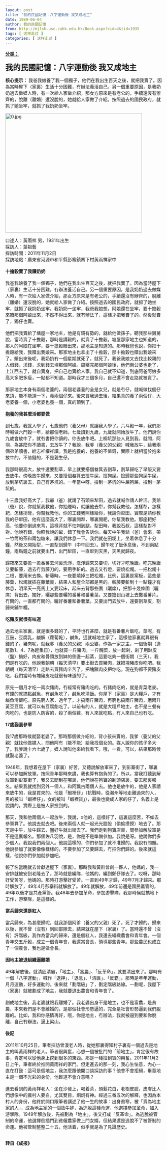 ```yaml
---
layout: post
title: "我的民國記憶：八字運動後 我又成地主"
date: 1989-06-04
author: 我的民國記憶
from: http://mjlsh.usc.cuhk.edu.hk/Book.aspx?cid=4&tid=1935
tags: [ 这样走过 ]
categories: [ 这样走过 ]
---
```


<div style="margin: 15px 10px 10px 0px;">
 <div>
  <span id="ctl00_ContentPlaceHolder1_chapter1_SubjectLabel" style="font-weight:bold;text-decoration:underline;">
   分类：
  </span>
 </div>
 <p>
  <strong>
   <font size="5">
    我的民國記憶：八字運動後 我又成地主
   </font>
  </strong>
 </p>
 <p>
  <strong>
   核心提示：
  </strong>
  我爸我娘養了我一個獨子，他們在我出生百天之後，就把我賣了。因為當時屋下（家裏）生活十分困難，冇辦法養活自己。另一個重要原因，是我奶奶過去做媒人時，有一次給人家做介紹，那女方原來是有老公的，手續還沒有辦齊的，脫離（離婚）還沒脫的，她就給人家做了介紹。按照過去的國民政府，就抓了她坐牢，就抓了我奶奶坐牢。
 </p>
 <p>
  <img align="top" alt="0.jpg" border="0" height="375" src="http://mjlsh.usc.cuhk.edu.hk/medias/contents/1935/0.jpg" width="430"/>
 </p>
 <p>
  口述人：黃雨祥 男，1931年出生
  <br/>
  採訪人：葉祖藝
  <br/>
  採訪時間：2011年11月2日
  <br/>
  採訪地點：廣東省河源市和平縣彭寨鎮寨下村黃雨祥家中
  <br/>
  <br/>
  <strong>
   十擔穀賣了我贖奶奶
   <br/>
  </strong>
  <br/>
  我爸我娘養了我一個獨子，他們在我出生百天之後，就把我賣了。因為當時屋下（家裏）生活十分困難，冇辦法養活自己。另一個重要原因，是我奶奶過去做媒人時，有一次給人家做介紹，那女方原來是有老公的，手續還沒有辦齊的，脫離（離婚）還沒脫的，她就給人家做了介紹。按照過去的國民政府，就抓了她坐牢，就抓了我奶奶坐牢。我奶奶一坐牢，我爸我娘想，阿娘還在坐牢，要十擔穀來贖那個阿娘出來，不然不得出來，就冇辦法了，這樣才把我賣了的。然後就賣了，獨仔也賣。
  <br/>
  <br/>
  他們把我賣給了塘屋一家地主，他是有錢有勢的，就給他做孫子。聽我那些舅舅說，當時賣了十擔穀，那時是講穀的，就賣了十擔穀。塘屋那家地主也知道的，那人的阿娘在坐牢，要十擔穀贖出來，那地主是知道的。那時我爸也說，你把十擔穀給我，我贖出我娘來。那家地主也拿出了十擔穀，那十擔穀也贖出我娘來了。贖出來後呢，我奶奶冇一個星期就死了，就死了。我爸我娘又去找比較親的人借錢，求錢，求到錢去埋那個阿娘。周殯完那個阿娘後，他們兩公婆也走了，上江西去了，就自賣身，把自己也賣給人家。我自己就不知道，到底阿爸阿娘多高大多肥多瘦，一點都不知道。那時我才三個多月，自己還不會走路就被賣了。
  <br/>
  <br/>
  那家地主本身有兩個老婆的，兩個老婆養的全是女兒，就是冇仔，就喊做找個仔來頂，能不能頂一下，養兩個仔來。後來買我過去後，結果真的養了兩個仔，大老婆養一個，小老婆也養一個，真的頂到了。
  <br/>
  <br/>
  <strong>
   抱養的我甚麼活都要做
   <br/>
  </strong>
  <br/>
  到七歲，我就入學了，七歲他們（養父母）就讓我入學了。六斗穀一年，我們那時喊做六鬥穀一年，給那個老師。七歲讀到九歲，九歲就開始放牛了。他們說你九歲會放牛了，就冇書把你讀的，你去放牛吧。上桐坑那些人見到我，就問，阿羽，為甚麼你不讀書，去放牛了？我說，我爹（養父的父親）喊我放牛，給我兩個弟弟讀書，給志祥權祥讀。我是抱養的，抱養的不值錢，實際上就相當於抱來放牛的，不值錢的，不是親生仔。
  <br/>
  <br/>
  我那時很高大，放牛還要割草，早上就要搭個畚箕去割草，割草歸吃了早飯又要去放牛。傍晚放牛歸來，又要搭個畚箕去撿牛屎，撿狗屎。撿歸那些狗屎牛屎，放到茅坑裏去，自己有茅坑的。一年當中呀，撿到一茅坑的牛屎狗屎，撿到一茅坑的。
  <br/>
  <br/>
  十三歲我好高大了，我爺（爸）就請了石頭來犁田，過去就喊作請人幹活。我爺（爸）說，你就幫我教他，你抽煙時，就讓他去犁，你幫我教他，怎樣犁，怎樣耙，怎樣拐彎，你幫我教他，你的工錢我照樣給你，我請你犁田，實際是請你教我的仔犁田，他有這麼高大了，哪裏開犁，哪裏開耙，你幫我教他。那座耙好高，他要你倒過來背，這樣背就不怕刺到腿。犁田時，我說石叔，這樣犁對不對。他說冇錯，你照我說的犁，錯了我會告訴你。每天中午我爺（爸）會來，帶一竹筒的茶和兩包糖米，讓我們休息一下。我們就在田埂上，坐着休息了十分鐘，然後又開始犁，一直犁到歸午（中午回去）。歸午吃了飯休息後，不到兩點鐘，兩點鐘之前就要出門，出門犁田，一直犁到天黑，天黑就歸夜。
  <br/>
  <br/>
  歸夜來又要擔一擔番薯去河裏洗淨，洗淨歸來又要切，切好才吃晚飯。吃完晚飯又要斬藤，過去冇剪藤刀的，要用手斬的。過去又冇燈，要燒松燭。一把松燭十二根，要用米去換。斬藤時，一夜要燒掉三把松燭，比例，這裏是案板，這些是藤葉，松燭就插在藤葉裏，結果人和屋全部都是黑的。斬藤要斬到十一點鐘才有休息，明早天一亮馬上又要起床，起床去背那些圍（曬席），把那十幾條圍（曬席）背出去，擺好，曬那些要曬的番薯和番薯葉，又要擔到山坡上去撒番薯片。冇閑的，一直都冇閑的。曬好番薯和番薯葉，又要出門去放牛，還要割草皮，割歸來鋪牛欄。
  <br/>
  <br/>
  <strong>
   吃豬皮就很有味道
   <br/>
  </strong>
  <br/>
  過去地主家裏，就是很多錢的了，平時也冇甚麼，就是有番薯片飯吃，菜呢，有豆鼓，豆腐乳，鹹解（蘿蔔乾），鹹魚，這就喊地主家了，這樣他家裏就算很有錢的了。豬肉呢，就我爹（養父的父親）兩公婆，作為一家之主，一個街期（逢尾數1、4、7為趕集日），也就買一斤豬肉，一斤醃菜，放一起剁，剁了用缽皮（盤）搞好，肉皮和骨頭放到缽的側邊一起蒸，這要吃夠一個街期（三天）。我們是冇吃的，他說我朝朝（每天清早）要出街去買豬肉，就把塊豬皮你吃吧。我朝朝（每天清早）走路去買豬肉辛苦了，把塊豬肉皮把你吃。現在狗都不要豬皮吃，我們當時有塊豬皮吃就很有味道的了。
  <br/>
  <br/>
  原先一個月才吃一兩次豬肉，冇經常有豬肉吃的。冇豬肉吃的，就是青菜老麥。有錢的就搞點鹹魚，有鹹魚吃了，鹹魚吃清飯。你屋下（家裏）是大糧戶，才有鹹魚清飯吃。原先窮人家，過年了，才搞兩斤豬肉，再窮也搞兩斤豬肉，磨兩升黃豆豆腐，就可以有豆腐餡吃了。以前有的人，就是大糧戶地主，也不是三餐有肉吃的，也是防人防客的，殺了兩個雞，有人來就吃點，冇人來自己也冇吃。
  <br/>
  <br/>
  <strong>
   17歲娶妻參軍
   <br/>
  </strong>
  <br/>
  我17歲那時候就娶老婆了。那時那個做介紹的，背小孩來賣的，我爹（養父的父親）就找他做媒人，問他阿冇（能不能）給我找個女的。媒人說你的孩子多大了。我爹說十六七歲了。媒人說叫他來給我看下。哦，一看，可以，結果那時候就娶老婆了。
  <br/>
  <br/>
  1948年，我想着在屋下（家裏）好苦，又聽說解放軍來了，到彭寨街了，哪裏可以參加解放軍。按照青年那時來講，我也算有抱負的了。所以，當我打聽到解放軍到彭寨街了，我又去問到在哪裏，他們說在狗寶的剃頭店裏，要去那裏報名。結果我就找到另外一個人，和阿飄古兩個人去。他也是放牛的，他是人家請來放牛的，我是買來的。他是「蝦裡仔」（抗戰時，從潮州等地走難過來的人，男的被叫「蝦裡仔」，女的被叫「蝦裡貨」），最後也變成人家的仔了，名義上是說請的，實際上是被人家撿到的。
  <br/>
  <br/>
  那天，我和他兩個人一起放牛，我說，x他的，這樣好了，這裏這麼苦，不如去參軍算了。他說去就去吧。後來兩個人就一起光光股股（偷偷摸摸）地去了。那天是中午，放牛歸去，圈好牛就出街去了。我們走到狗寶店裏，問參加解放軍是不是這裏報名。那個佐凡羽說，是，你是不是準備參加。我說是呀。他說你們多少個人。我說我們兩個人。他說這樣的，你們參加了就不准歸的。我說冇問題。他說參加了就要像像樣樣的，不要參加了又要歸去，冇把你們歸的。後來就這樣，他說你們參加就參加吧。
  <br/>
  <br/>
  報了名當晚就去曾獻達屋下（家裏）。那時我和黃群曾創一夥人，他媽的，我一安排就被安到老隆去了。那時就是編隊，他媽的，編到鄭仔隊去了。哎呀，那時好受苦呀，他媽的。那時打游擊好受苦。一直到49年才歸，49年7月才歸來。那時解放了，49年4月彭寨街就解放了。49年就解放，49年前還是國民黨管的，49年以後才是共產黨管。我48年去參加革命，參加游擊隊，我那時候就搞地下工作，游擊隊，是這樣的。
  <br/>
  <br/>
  <strong>
   當兵歸來還是紅人
   <br/>
  </strong>
  <br/>
  當兵歸來，為甚麼歸呢，就我那個阿爹（養父的父親）死了，死了才歸的。歸來以後，就不曾（沒有）到回部隊去，結果就在屋下（家裏）了。當時還不曾（沒有）評階級，我作為當兵的歸來，還是個紅人，我還去組織農會和青年會。一個青年交五斤穀，成立一個青年會，我還當會長，領導那些青年。那些農民也成立了一個農會，我也是做會長。
  <br/>
  <br/>
  <strong>
   因地主被退組織逼離婚
   <br/>
  </strong>
  <br/>
  49年解放後，就清匪清霸，「地主」、「富農」、「反革命」，就要清出來了。那時有一個「八字運動」，喊作「退押」、「退息」、「清匪」、「反霸」。那時是年年運動，月月運動，好多運動的。後來就「劃階級」了，劃定階級路線。一劃呢，我屋下（家裏）就被劃成了地主，我就要退出農會和青年會了。
  <br/>
  <br/>
  劃成地主後，我老婆就跟我離婚了。我老婆出身不是地主，也不是富農，是貧農，本來我們是不會離婚的，是那個社會形勢逼的，完全是社會形勢逼到我們脫離的。比如，我和你感情再好，哦，你是地主，冇辦法，我就被逼到要和你脫離，自己冇辦法，逼上梁山。
  <br/>
  <strong>
   <br/>
   後記
   <br/>
  </strong>
  <br/>
  2011年10月25日，筆者採訪曾漫老人時，從她那裏得知村子裏有一個過去是地主的叫黃雨祥的老人。筆者很興奮，心想一個被批鬥的「前地主」，肯定很有故事，肯定可以從他身上挖到很多的東西。那是一種撿到寶的興奮。2011年11月2日上午，筆者終於推開黃雨祥的家門。但走進去的那一刻，我心生怯意，內心一直在打鼓：這可是個地主，我怎麼跟他開口談採訪的事？他會不會拒絕，畢竟地主是一個不光彩的身份，他難道不會介意嗎？
  <br/>
  <br/>
  進去看到的黃雨祥老人：坐在沙發上，喝着茶，頭髮花白，老樹皮臉，皮膚比人們想像中的農村人要白，尤其雙目，炯炯有神。經過三番五次的解釋，也因為本村人的身份，他終於開口跟筆者講述了他一生的故事：出身貧寒，被「賣為地主家的人」，成為地主家的一個放牛娃，為逃脫這種命運，他選擇參加革命，加入游擊隊。1949年解放後，先被劃為「地主」，後又打成「反革命」。為逃脫被管制的命運，他選擇倒插門到貧僱農家做上門女婿，但結果還是逃脫不了被管制的命運。他被管制整整二十五，他活着，似乎就是為了見證歷史。
 </p>
 <p>
  <br/>
  <strong>
   转自《成报》
  </strong>
 </p>
</div>

